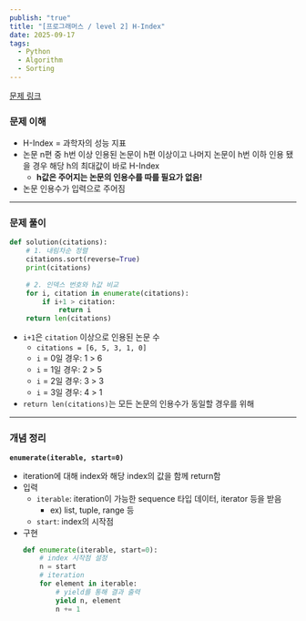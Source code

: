 ```yaml
---
publish: "true"
title: "[프로그래머스 / level 2] H-Index"
date: 2025-09-17
tags:
  - Python
  - Algorithm
  - Sorting
---
```

[문제 링크](https://school.programmers.co.kr/learn/courses/30/lessons/42747)
### 문제 이해
- H-Index = 과학자의 성능 지표
- 논문 n편 중 h번 이상 인용된 논문이 h편 이상이고 나머지 논문이 h번 이하 인용 됐을 경우 해당 h의 최대값이 바로 H-Index
	- **h값은 주어지는 논문의 인용수를 따를 필요가 없음!**
- 논문 인용수가 입력으로 주어짐
---
### 문제 풀이
```python
def solution(citations):
	# 1. 내림차순 정렬
	citations.sort(reverse=True)
	print(citations)
    
	# 2. 인덱스 번호와 h값 비교
	for i, citation in enumerate(citations):
		if i+1 > citation:
			return i
	return len(citations)
```
- `i+1`은 `citation` 이상으로 인용된 논문 수
	- `citations = [6, 5, 3, 1, 0]`
	- `i` = 0일 경우: 1 > 6
	- `i` = 1일 경우: 2 > 5
	- `i` = 2일 경우: 3 > 3
	- `i` = 3일 경우: 4 > 1
- `return len(citations)`는 모든 논문의 인용수가 동일할 경우를 위해
---
### 개념 정리
**`enumerate(iterable, start=0)`**
- iteration에 대해 index와 해당 index의 값을 함께 return함
- 입력
	- `iterable`: iteration이 가능한 sequence 타입 데이터, iterator 등을 받음
		- ex) list, tuple, range 등
	- `start`: index의 시작점
- 구현
	```python
	def enumerate(iterable, start=0):
		# index 시작점 설정
		n = start
		# iteration
		for element in iterable:
			# yield를 통해 결과 출력
			yield n, element
			n += 1
	```